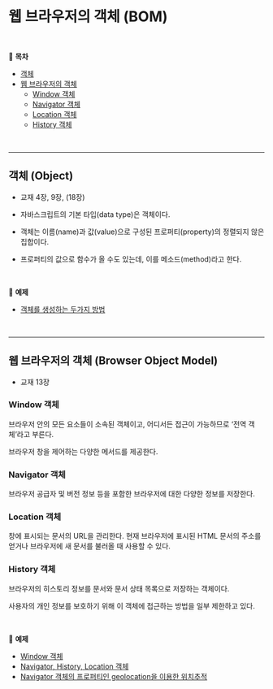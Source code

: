 # 웹 브라우저의 객체 (BOM)
<br>

:milky_way:  **목차** <br>

- [객체](#객체-object)
- [웹 브라우저의 객체](#웹-브라우저의-객체)
    - [Window 객체](#window-객체)
    - [Navigator 객체](#navigator-객체)
    - [Location 객체](#location-객체)
    - [History 객체](#history-객체)

<br>

---

## 객체 (Object)

- 교재 4장, 9장, (18장)

- 자바스크립트의 기본 타입(data type)은 객체이다.

- 객체는 이름(name)과 값(value)으로 구성된 프로퍼티(property)의 정렬되지 않은 집합이다. 

- 프로퍼티의 값으로 함수가 올 수도 있는데, 이를 메소드(method)라고 한다.

<br>

:milky_way: **예제**
- [객체를 생성하는 두가지 방법](./test/object_all.html)

<br>

---
## 웹 브라우저의 객체 (Browser Object Model)

- 교재 13장

### Window 객체

브라우저 안의 모든 요소들이 소속된 객체이고, 어디서든 접근이 가능하므로 ‘전역 객체’라고 부른다.

브라우저 창을 제어하는 다양한 메서드를 제공한다.

### Navigator 객체

브라우저 공급자 및 버전 정보 등을 포함한 브라우저에 대한 다양한 정보를 저장한다.

### Location 객체

창에 표시되는 문서의 URL을 관리한다.  현재 브라우저에 표시된 HTML 문서의 주소를 얻거나 브라우저에 새 문서를 불러올 때 사용할 수 있다.

### History 객체

브라우저의 히스토리 정보를 문서와 문서 상태 목록으로 저장하는 객체이다. 

사용자의 개인 정보를 보호하기 위해 이 객체에 접근하는 방법을 일부 제한하고 있다.

<br>

:milky_way: **예제**
- [Window 객체](./test/window)
- [Navigator, History, Location 객체](./test/navigator_history_location.html)
- [Navigator 객체의 프로퍼티인 geolocation을 이용한 위치추적](./test/geolocation.html)
